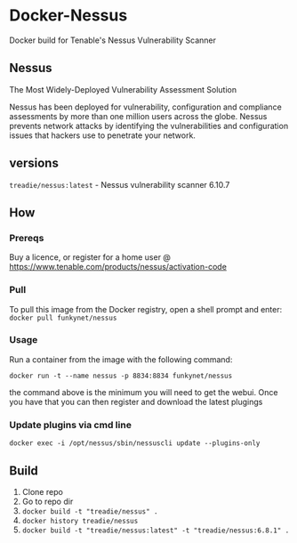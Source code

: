 # Docker-Nessus
Docker build for Tenable's Nessus Vulnerability Scanner

## Nessus
The Most Widely-Deployed Vulnerability Assessment Solution
 
Nessus has been deployed for vulnerability, configuration and compliance assessments by more than one million users across the globe. Nessus prevents network attacks by identifying the vulnerabilities and configuration issues that hackers use to penetrate your network.

## versions
`treadie/nessus:latest` - Nessus vulnerability scanner 6.10.7

## How

### Prereqs
Buy a licence, or register for a home user @ https://www.tenable.com/products/nessus/activation-code

### Pull
To pull this image from the Docker registry, open a shell prompt and enter:
`docker pull funkynet/nessus`

### Usage
Run a container from the image with the following command:

`docker run -t --name nessus -p 8834:8834 funkynet/nessus`

the command above is the minimum you will need to get the webui. Once you have that you can then register and download the latest plugings

### Update plugins via cmd line

`docker exec -i /opt/nessus/sbin/nessuscli update --plugins-only`

## Build

1. Clone repo
2. Go to repo dir
3. `docker build -t "treadie/nessus" .`
4. `docker history treadie/nessus` 
5. `docker build -t "treadie/nessus:latest" -t "treadie/nessus:6.8.1" .`
